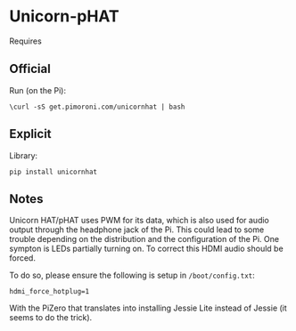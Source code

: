 # Unicorn-pHAT

Requires 


## Official

Run (on the Pi):

```
\curl -sS get.pimoroni.com/unicornhat | bash
```

## Explicit

Library:

```
pip install unicornhat
```

## Notes

Unicorn HAT/pHAT uses PWM for its data, which is also used for audio output through the headphone jack of the Pi. This could lead to some trouble depending on the distribution and the configuration of the Pi. One sympton is LEDs partially turning on. To correct this HDMI audio should be forced. 

To do so, please ensure the following is setup in `/boot/config.txt`:

```
hdmi_force_hotplug=1
```

With the PiZero that translates into installing Jessie Lite instead of Jessie (it seems to do the trick).